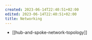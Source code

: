 ```yaml
---
created: 2023-06-14T22:40:51+02:00
edited: 2023-06-14T22:40:51+02:00
title: Networking
---
```


- [[hub-and-spoke-network-topology]]
